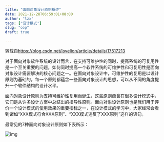 ```yaml
---
title: "面向对象设计原则概述"
date: 2021-12-28T06:59:01+08:00
author: "lzx"
tags: ["设计模式"]
slug: "oop"
draft: true

---
```


转载自<https://blog.csdn.net/lovelion/article/details/17517213>

对于面向对象软件系统的设计而言，在支持可维护性的同时，提高系统的可复用性是一个至关重要的问题，如何同时提高一个软件系统的可维护性和可复用性是面向对象设计需要解决的核心问题之一。在面向对象设计中，可维护性的复用是以设计原则为基础的。每一个原则都蕴含一些面向对象设计的思想，可以从不同的角度提升一个软件结构的设计水平。

面向对象设计原则为支持可维护性复用而诞生，这些原则蕴含在很多设计模式中，它们是从许多设计方案中总结出的指导性原则。面向对象设计原则也是我们用于评价一个设计模式的使用效果的重要指标之一，在设计模式的学习中，大家经常会看到诸如“XXX模式符合XXX原则”、“XXX模式违反了XXX原则”这样的语句。

最常见的7种面向对象设计原则如下表所示：

![img](https://cdn.jsdelivr.net/gh/lzxqaq/jsdelivr@master/image/2021-12-28/oop.png)

